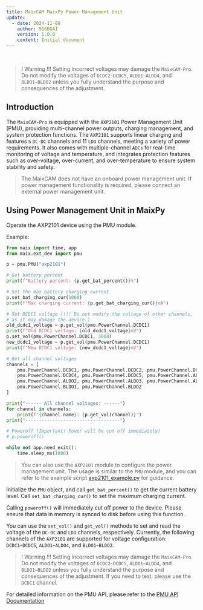```yaml
---
title: MaixCAM MaixPy Power Management Unit
update:
  - date: 2024-11-08
    author: 916BGAI
    version: 1.0.0
    content: Initial document
---
```


<br/>

>! Warning !!!
>Setting incorrect voltages may damage the `MaixCAM-Pro`. Do not modify the voltages of `DCDC2~DCDC5`, `ALDO1~ALDO4`, and `BLDO1~BLDO2` unless you fully understand the purpose and consequences of the adjustment.

## Introduction

The `MaixCAM-Pro` is equipped with the `AXP2101` Power Management Unit (PMU), providing multi-channel power outputs, charging management, and system protection functions. The `AXP2101` supports linear charging and features `5` `DC-DC` channels and 11 `LDO` channels, meeting a variety of power requirements. It also comes with multiple-channel `ADCs` for real-time monitoring of voltage and temperature, and integrates protection features such as over-voltage, over-current, and over-temperature to ensure system stability and safety.

> The MaixCAM does not have an onboard power management unit. If power management functionality is required, please connect an external power management unit.

## Using Power Management Unit in MaixPy

Operate the AXP2101 device using the PMU module.

Example:

```python
from maix import time, app
from maix.ext_dev import pmu

p = pmu.PMU("axp2101")

# Get battery percent
print(f"Battery percent: {p.get_bat_percent()}%")

# Set the max battery charging current
p.set_bat_charging_cur(1000)
print(f"Max charging current: {p.get_bat_charging_cur()}mA")

# Set DCDC1 voltage (!!! Do not modify the voltage of other channels,
# as it may damage the device.)
old_dcdc1_voltage = p.get_vol(pmu.PowerChannel.DCDC1)
print(f"Old DCDC1 voltage: {old_dcdc1_voltage}mV")
p.set_vol(pmu.PowerChannel.DCDC1, 3000)
new_dcdc1_voltage = p.get_vol(pmu.PowerChannel.DCDC1)
print(f"New DCDC1 voltage: {new_dcdc1_voltage}mV")

# Get all channel voltages
channels = [
    pmu.PowerChannel.DCDC1, pmu.PowerChannel.DCDC2, pmu.PowerChannel.DCDC3,
    pmu.PowerChannel.DCDC4, pmu.PowerChannel.DCDC5, pmu.PowerChannel.ALDO1,
    pmu.PowerChannel.ALDO2, pmu.PowerChannel.ALDO3, pmu.PowerChannel.ALDO4,
    pmu.PowerChannel.BLDO1, pmu.PowerChannel.BLDO2
]

print("------ All channel voltages: ------")
for channel in channels:
    print(f"{channel.name}: {p.get_vol(channel)}")
print("-----------------------------------")

# Poweroff (Important! Power will be cut off immediately)
# p.poweroff()

while not app.need_exit():
    time.sleep_ms(1000)
```

> You can also use the `AXP2101` module to configure the power management unit. The usage is similar to the `PMU` module, and you can refer to the example script [axp2101_example.py](https://github.com/sipeed/MaixPy/blob/main/examples/ext_dev/others/pmu_axp2101/axp2101_example.py) for guidance.

Initialize the `PMU` object, and call `get_bat_percent()` to get the current battery level. Call `set_bat_charging_cur()` to set the maximum charging current.

Calling `poweroff()` will immediately cut off power to the device. Please ensure that data in memory is synced to disk before using this function.

You can use the `set_vol()` and `get_vol()` methods to set and read the voltage of the `DC-DC` and `LDO` channels, respectively. Currently, the following channels of the `AXP2101` are supported for voltage configuration: `DCDC1~DCDC5`, `ALDO1~ALDO4`, and `BLDO1~BLDO2`.

>! Warning !!!
>Setting incorrect voltages may damage the `MaixCAM-Pro`. Do not modify the voltages of `DCDC2~DCDC5`, `ALDO1~ALDO4`, and `BLDO1~BLDO2` unless you fully understand the purpose and consequences of the adjustment. If you need to test, please use the `DCDC1` channel.

For detailed information on the PMU API, please refer to the [PMU API Documentation](../../../api/maix/ext_dev/pmu.md)